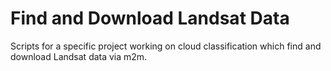 # Find and Download Landsat Data

Scripts for a specific project working on cloud classification which find and download Landsat data via m2m.
